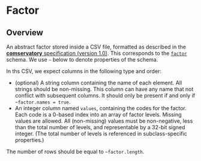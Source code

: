 # Factor

## Overview

An abstract factor stored inside a CSV file, formatted as described in the [**comservatory** specification (version 1.0)](https://github.com/ArtifactDB/comservatory).
This corresponds to the [`factor`](https://github.com/ArtifactDB/BiocObjectSchemas/raw/master/raw/factor/v1.json) schema.
We use `~` below to denote properties of the schema.

In ths CSV, we expect columns in the following type and order:

- (optional) A string column containing the name of each element.
  All strings should be non-missing.
  This column can have any name that not conflict with subsequent columns.
  It should only be present if and only if `~factor.names = true`.
- An integer column named `values`, containing the codes for the factor.
  Each code is a 0-based index into an array of factor levels.
  Missing values are allowed.
  All (non-missing) values must be non-negative, less than the total number of levels, and representable by a 32-bit signed integer.
  (The total number of levels is referenced in subclass-specific properties.)

The number of rows should be equal to `~factor.length`.
